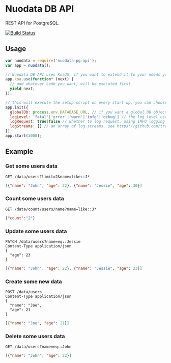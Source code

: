 # Nuodata DB API

REST API for PostgreSQL.

[![Build Status](https://travis-ci.org/nuodata/nuodata-db-api.svg?branch=master)](https://travis-ci.org/nuodata/nuodata-db-api)

## Usage

```javascript
var nuodata = require('nuodata-pg-api');
var app = nuodata();

// Nuodata DB API uses KoaJS, if you want to extend it to your needs you can use (see http://koajs.com/ for more info)
app.koa.use(function* (next) {
  // add whatever code you want, will be executed first
  yield next;
});

// this will execute the setup script on every start up, you can choose
app.init({
  globalDb: process.env.DATABASE_URL, // if you want a global DB object for your database, pass the dsn. Basically if your app connects to only one database
  logLevel: 'fatal'|'error'|'warn'|'info'|'debug'| // the log level used by the bunyan logger (default 'info'), see https://github.com/trentm/node-bunyan for more info
  logRequest: true|false // whether to log request, using INFO logging level
  logStreams: [] // an array of log streams, see https://github.com/trentm/node-bunyan for more information
});
app.start(3000);


```

## Example

### Get some users data
```
GET /data/users?limit=2&name=like::J*
```
```json
[{"name": "John", "age": 22}, {"name": "Jessie", "age": 30}]
```

### Count some users data
```
GET /data/count/users/name?name=like::J*
```
```json
{"count":"2"}
```

### Update some users data
```
PATCH /data/users?name=eq::Jessie
Content-Type application/json
{
  "age": 23
}
```
```json
[{"name": "John", "age": 22}, {"name": "Jessie", "age": 23}]
```

### Create some new data
```
POST /data/users
Content-Type application/json
{
  "name": "Joe",
  "age": 21
}
```
```json
[{"name": "Joe", "age": 21}]
```

### Delete some users data
```
GET /data/users?name=eq::John
```
```json
[{"name": "John", "age": 22}]
```
